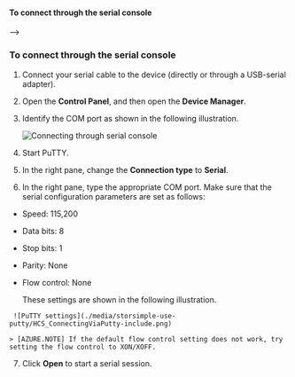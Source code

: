<!-- deleted by customization
<!--author=SharS last changed: 9/17/15-->

#### To connect through the serial console
-->
<!-- keep by customization: begin -->
<properties 
   pageTitle="Use PuTTY to connect to the device serial console"
   description="Explains how to use PuTTY terminal emulation software to connect to the StorSimple device."
   services="storsimple"
   documentationCenter="NA"
   authors="SharS"
   manager="adinah"
   editor="tysonn" />
<tags
	ms.service="storsimple"
	ms.date="04/01/2015"
	wacn.date=""/>

### To connect through the serial console
<!-- keep by customization: end -->

1. Connect your serial cable to the device (directly or through a USB-serial adapter).

2. Open the **Control Panel**, and then open the **Device Manager**.

3. Identify the COM port as shown in the following illustration.

     ![Connecting through serial console](./media/storsimple-use-putty/HCS_ConnectingDeviceS-include.png)

4. Start PuTTY. 

5. In the right pane, change the **Connection type** to **Serial**.

6. In the right pane, type the appropriate COM port. Make sure that the serial configuration parameters are set as follows:
  - Speed: 115,200
  - Data bits: 8
  - Stop bits: 1
  - Parity: None
  - Flow control: None

    These settings are shown in the following illustration.

<!-- deleted by customization
     ![PuTTY settings](./media/storsimple-use-putty/HCS_PuttyConfig-include.png) 
-->
<!-- keep by customization: begin -->
     ![PuTTY settings](./media/storsimple-use-putty/HCS_ConnectingViaPutty-include.png) 
<!-- keep by customization: end -->

    > [AZURE.NOTE] If the default flow control setting does not work, try setting the flow control to XON/XOFF.

7. Click **Open** to start a serial session.
 
